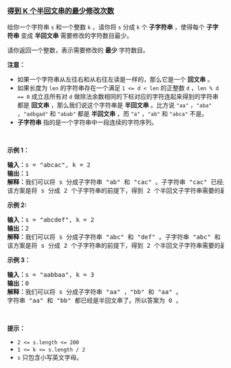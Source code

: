### [得到 K 个半回文串的最少修改次数](https://leetcode-cn.com/problems/minimum-changes-to-make-k-semi-palindromes)

<p>给你一个字符串&nbsp;<code>s</code>&nbsp;和一个整数&nbsp;<code>k</code>&nbsp;，请你将&nbsp;<code>s</code> 分成&nbsp;<code>k</code>&nbsp;个<strong>&nbsp;子字符串</strong>&nbsp;，使得每个 <strong>子字符串</strong>&nbsp;变成&nbsp;<strong>半回文串</strong>&nbsp;需要修改的字符数目最少。</p>

<p>请你返回一个整数，表示需要修改的 <strong>最少</strong>&nbsp;字符数目。</p>

<p><strong>注意：</strong></p>

<ul>
	<li>如果一个字符串从左往右和从右往左读是一样的，那么它是一个 <strong>回文串</strong>&nbsp;。</li>
	<li>如果长度为 <code>len</code>&nbsp;的字符串存在一个满足&nbsp;<code>1 &lt;= d &lt; len</code>&nbsp;的正整数&nbsp;<code>d</code>&nbsp;，<code>len % d == 0</code>&nbsp;成立且所有对 <code>d</code>&nbsp;做除法余数相同的下标对应的字符连起来得到的字符串都是 <strong>回文串</strong>&nbsp;，那么我们说这个字符串是 <strong>半回文串</strong>&nbsp;。比方说&nbsp;<code>"aa"</code>&nbsp;，<code>"aba"</code> ，<code>"adbgad"</code>&nbsp;和&nbsp;<code>"abab"</code>&nbsp;都是 <strong>半回文串</strong>&nbsp;，而&nbsp;<code>"a"</code>&nbsp;，<code>"ab"</code>&nbsp;和&nbsp;<code>"abca"</code>&nbsp;不是。</li>
	<li><strong>子字符串</strong>&nbsp;指的是一个字符串中一段连续的字符序列。</li>
</ul>

<p>&nbsp;</p>

<p><strong class="example">示例 1：</strong></p>

<pre>
<b>输入：</b>s = "abcac", k = 2
<b>输出：</b>1
<b>解释：</b>我们可以将 s 分成子字符串 "ab" 和 "cac" 。子字符串 "cac" 已经是半回文串。如果我们将 "ab" 变成 "aa" ，它也会变成一个 d = 1 的半回文串。
该方案是将 s 分成 2 个子字符串的前提下，得到 2 个半回文子字符串需要的最少修改次数。所以答案为 1 。</pre>

<p><strong class="example">示例 2:</strong></p>

<pre>
<b>输入：</b>s = "abcdef", k = 2
<b>输出：</b>2
<b>解释：</b>我们可以将 s 分成子字符串 "abc" 和 "def" 。子字符串 "abc" 和 "def" 都需要修改一个字符得到半回文串，所以我们总共需要 2 次字符修改使所有子字符串变成半回文串。
该方案是将 s 分成 2 个子字符串的前提下，得到 2 个半回文子字符串需要的最少修改次数。所以答案为 2 。</pre>

<p><strong class="example">示例 3：</strong></p>

<pre>
<b>输入：</b>s = "aabbaa", k = 3
<b>输出：</b>0
<b>解释：</b>我们可以将 s 分成子字符串 "aa" ，"bb" 和 "aa" 。
字符串 "aa" 和 "bb" 都已经是半回文串了。所以答案为 0 。
</pre>

<p>&nbsp;</p>

<p><strong>提示：</strong></p>

<ul>
	<li><code>2 &lt;= s.length &lt;= 200</code></li>
	<li><code>1 &lt;= k &lt;= s.length / 2</code></li>
	<li><code>s</code>&nbsp;只包含小写英文字母。</li>
</ul>
